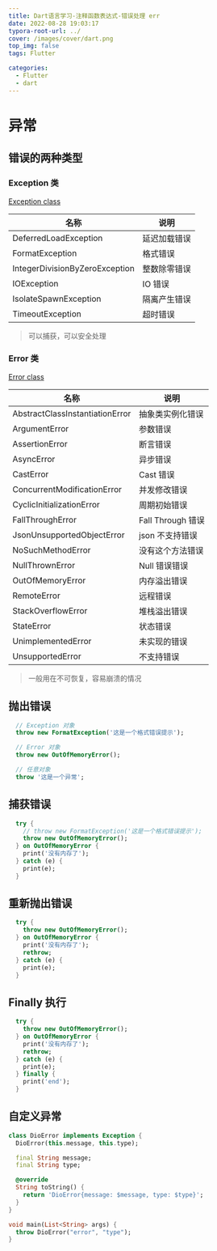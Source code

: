 ```yaml
---
title: Dart语言学习-注释函数表达式-错误处理 err
date: 2022-08-28 19:03:17
typora-root-url: ../
cover: /images/cover/dart.png
top_img: false
tags: Flutter

categories:
  - Flutter
  - dart
---
```


# 异常

## 错误的两种类型

### Exception 类

[Exception class](https://api.dartlang.org/stable/2.17.1/dart-core/Exception-class.html)

| 名称                           | 说明         |
| ------------------------------ | ------------ |
| DeferredLoadException          | 延迟加载错误 |
| FormatException                | 格式错误     |
| IntegerDivisionByZeroException | 整数除零错误 |
| IOException                    | IO 错误      |
| IsolateSpawnException          | 隔离产生错误 |
| TimeoutException               | 超时错误     |

> 可以捕获，可以安全处理

### Error 类

[Error class](https://api.dartlang.org/stable/2.17.1/dart-core/Error-class.html)

| 名称                            | 说明              |
| ------------------------------- | ----------------- |
| AbstractClassInstantiationError | 抽象类实例化错误  |
| ArgumentError                   | 参数错误          |
| AssertionError                  | 断言错误          |
| AsyncError                      | 异步错误          |
| CastError                       | Cast 错误         |
| ConcurrentModificationError     | 并发修改错误      |
| CyclicInitializationError       | 周期初始错误      |
| FallThroughError                | Fall Through 错误 |
| JsonUnsupportedObjectError      | json 不支持错误   |
| NoSuchMethodError               | 没有这个方法错误  |
| NullThrownError                 | Null 错误错误     |
| OutOfMemoryError                | 内存溢出错误      |
| RemoteError                     | 远程错误          |
| StackOverflowError              | 堆栈溢出错误      |
| StateError                      | 状态错误          |
| UnimplementedError              | 未实现的错误      |
| UnsupportedError                | 不支持错误        |

> 一般用在不可恢复，容易崩溃的情况

## 抛出错误

```dart
  // Exception 对象
  throw new FormatException('这是一个格式错误提示');

  // Error 对象
  throw new OutOfMemoryError();

  // 任意对象
  throw '这是一个异常';
```

## 捕获错误

```dart
  try {
    // throw new FormatException('这是一个格式错误提示');
    throw new OutOfMemoryError();
  } on OutOfMemoryError {
    print('没有内存了');
  } catch (e) {
    print(e);
  }
```

## 重新抛出错误

```dart
  try {
    throw new OutOfMemoryError();
  } on OutOfMemoryError {
    print('没有内存了');
    rethrow;
  } catch (e) {
    print(e);
  }
```

## Finally 执行

```dart
  try {
    throw new OutOfMemoryError();
  } on OutOfMemoryError {
    print('没有内存了');
    rethrow;
  } catch (e) {
    print(e);
  } finally {
    print('end');
  }
```

## 自定义异常

```dart
class DioError implements Exception {
  DioError(this.message, this.type);

  final String message;
  final String type;

  @override
  String toString() {
    return 'DioError{message: $message, type: $type}';
  }
}

void main(List<String> args) {
  throw DioError("error", "type");
}
```
